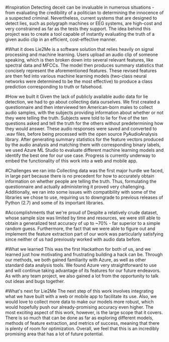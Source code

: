 #Inspiration
Detecting deceit can be invaluable in numerous situations - from evaluating the credibility of a politician to determining the innocence of a suspected criminal. Nevertheless, current systems that are designed to detect lies, such as polygraph machines or EEG systems, are high-cost and very constrained as far as the tests they support. The idea behind this project was to create a tool capable of instantly evaluating the truth of a given audio clip in an efficient, cost-effective manner.

#What it does
Lie2Me is a software solution that relies heavily on signal processing and machine learning. Users upload an audio clip of someone speaking, which is then broken down into several relevant features, like spectral data and MFCCs. The model then produces summary statistics that concisely represent the aforementioned features. These revised features are then fed into various machine learning models (two-class neural networks were determined to be the most effective) to produce a class prediction corresponding to truth or falsehood.

#How we built it
Given the lack of publicly available audio data for lie detection, we had to go about collecting data ourselves. We first created a questionnaire and then interviewed ten American-born males to collect audio samples, with the subjects providing information about whether or not they were telling the truth. Subjects were told to lie for five of the ten questions asked and tell the truth for the others without predetermining how they would answer. These audio responses were saved and converted to .wav files, before being processed with the open source PyAudioAnalysis library. After generating summary statistics for the feature vectors produced by the audio analysis and matching them with corresponding binary labels, we used Azure ML Studio to evaluate different machine learning models and identify the best one for our use case. Progress is currently underway to embed the functionality of this work into a web and mobile app.

#Challenges we ran into
Collecting data was the first major hurdle we faced, in large part because there is no precedent for how to accurately obtain information on whether people are telling the truth. Thus, formulating the questionnaire and actually administering it proved very challenging. Additionally, we ran into some issues with compatibility with some of the libraries we chose to use, requiring us to downgrade to previous releases of Python (2.7) and some of its important libraries.

#Accomplishments that we're proud of
Despite a relatively crude dataset, whose sample size was limited by time and resources, we were still able to obtain a generalized test accuracy of up to ~70% - far superior to a simple random guess. Furthermore, the fact that we were able to figure out and implement the feature extraction part of our work was particularly satisfying since neither of us had previously worked with audio data before.

#What we learned
This was the first Hackathon for both of us, and we learned just how motivating and frustrating building a hack can be. Through our methods, we both gained familiarity with Azure, as well as other standard data analysis tools. We found Azure very straightforward to use and will continue taking advantage of its features for our future endeavors. As with any team project, we also gained a lot from the opportunity to talk out ideas and bugs together.

#What's next for Lie2Me
The next step of this work involves integrating what we have built with a web or mobile app to facilitate its use. Also, we would love to collect more data to make our models more robust, which would hopefully push our already-promising accuracy even higher. The most exciting aspect of this work, however, is the large scope that it covers. There is so much that can be done as far as exploring different models, methods of feature extraction, and metrics of success, meaning that there is plenty of room for optimization. Overall, we feel that this is an incredibly promising area that has a lot of future potential.
